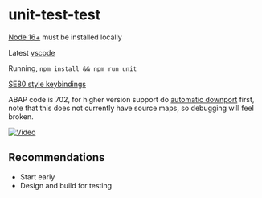 # unit-test-test

[Node 16+](https://nodejs.org/en/download/) must be installed locally

Latest [vscode](https://code.visualstudio.com/)

Running, `npm install && npm run unit`

[SE80 style keybindings](https://github.com/larshp/editor_settings/blob/main/keybindings.json)

ABAP code is 702, for higher version support do [automatic downport](https://rules.abaplint.org/downport/) first, note that this does not currently have source maps, so debugging will feel broken.

[![Video](https://img.youtube.com/vi/HusU0-A3Al8/0.jpg)](https://www.youtube.com/watch?v=HusU0-A3Al8)

## Recommendations

* Start early
* Design and build for testing
